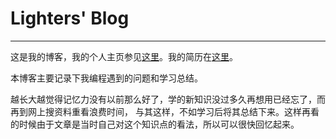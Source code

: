 # Lighters' Blog
-----


这是我的博客，我的个人主页参见[这里](http://home.chenming.xyz)。我的简历在[这里](http://chenming.xyz/myResume)。

本博客主要记录下我编程遇到的问题和学习总结。

越长大越觉得记忆力没有以前那么好了，学的新知识没过多久再想用已经忘了，而再到网上搜资料重看浪费时间，
与其这样，不如学习后将其总结下来。这样再看的时候由于文章是当时自己对这个知识点的看法，所以可以很快回忆起来。
